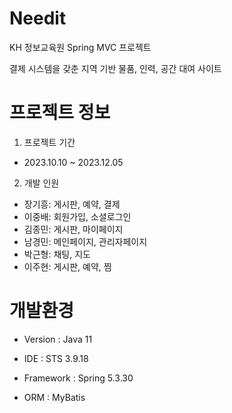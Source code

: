 # Needit
KH 정보교육원 Spring MVC 프로젝트

결제 시스템을 갖춘 지역 기반 물품, 인력, 공간 대여 사이트

# 프로젝트 정보

1. 프로젝트 기간
* 2023.10.10 ~ 2023.12.05

2. 개발 인원
* 장기흥: 게시판, 예약, 결제
* 이중배: 회원가입, 소셜로그인
* 김종민: 게시판, 마이페이지
* 남경민: 메인페이지, 관리자페이지
* 박근형: 채팅, 지도
* 이주현: 게시판, 예약, 찜

# 개발환경
* Version : Java 11

* IDE : STS 3.9.18

* Framework : Spring 5.3.30

* ORM : MyBatis



